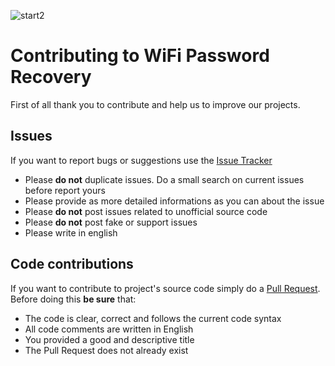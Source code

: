 ![start2](https://cloud.githubusercontent.com/assets/10303538/6315586/9463fa5c-ba06-11e4-8f30-ce7d8219c27d.png)

# Contributing to WiFi Password Recovery

First of all thank you to contribute and help us to improve our projects.

## Issues

If you want to report bugs or suggestions use the [Issue Tracker](https://github.com/EvolSoft/WiFi-Password-Recovery/issues)

- Please **do not** duplicate issues. Do a small search on current issues before report yours
- Please provide as more detailed informations as you can about the issue
- Please **do not** post issues related to unofficial source code
- Please **do not** post fake or support issues
- Please write in english

## Code contributions

If you want to contribute to project's source code simply do a [Pull Request](https://github.com/EvolSoft/WiFi-Password-Recovery/pull/new). Before doing this **be sure** that:
- The code is clear, correct and follows the current code syntax
- All code comments are written in English
- You provided a good and descriptive title
- The Pull Request does not already exist